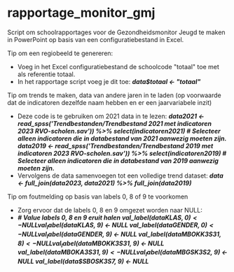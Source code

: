 # rapportage_monitor_gmj
Script om schoolrapportages voor de Gezondheidsmonitor Jeugd te maken in PowerPoint op basis van een configuratiebestand in Excel.

Tip om een regiobeeld te genereren:
- Voeg in het Excel configuratiebestand de schoolcode "totaal" toe met als referentie totaal.
- In het rapportage script voeg je dit toe: ***data$totaal <- "totaal"***

Tip om trends te maken, data van andere jaren in te laden (op voorwaarde dat de indicatoren dezelfde naam hebben en er een jaarvariabele inzit)
- Deze code is te gebruiken om 2021 data in te lezen:
***data2021 <- read_spss('Trendbestanden/Trendbestand 2021 met indicatoren 2023 RVO-scholen.sav')) %>%
  select(indicatoren2021) # Selecteer alleen indicatoren die in databestand van 2021 aanwezig moeten zijn.***
  ***data2019 <- read_spss('Trendbestanden/Trendbestand 2019 met indicatoren 2023 RVO-scholen.sav')) %>%
  select(indicatoren2019) # Selecteer alleen indicatoren die in databestand van 2019 aanwezig moeten zijn.***
- Vervolgens de data samenvoegen tot een volledige trend dataset:
  ***data <- full_join(data2023, data2021) %>% 
  full_join(data2019)***

Tip om foutmelding op basis van labels 0, 8 of 9 te voorkomen
- Zorg ervoor dat de labels 0, 8 en 9 omgezet worden naar NULL:
- ***# Value labels 0, 8 en 9 eruit halen
val_label(data$KLAS, 0) <- NULL
val_label(data$KLAS, 9) <- NULL
val_label(data$GENDER, 0) <- NULL
val_label(data$GENDER, 9) <- NULL
val_label(data$MBOKK3S31, 8) <- NULL
val_label(data$MBOKK3S31, 9) <- NULL
val_label(data$MBOKA3S31, 9) <- NULL
val_label(data$MBGSK3S2, 9) <- NULL
val_label(data$SBOSK3S7, 9) <- NULL***
